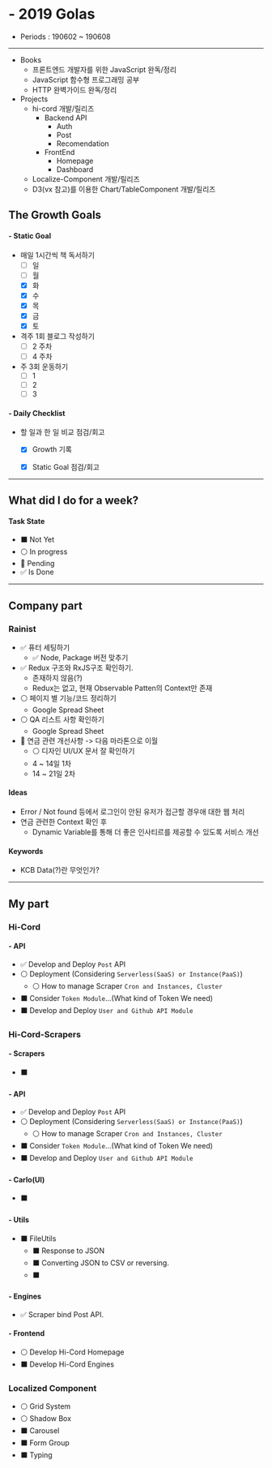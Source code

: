 # - 2019 Golas
- Periods : 190602 ~ 190608

---

- Books
  - 프론트엔드 개발자를 위한 JavaScript 완독/정리
  - JavaScript 함수형 프로그래밍 공부
  - HTTP 완벽가이드 완독/정리
- Projects
  - hi-cord 개발/릴리즈
    - Backend API
      - Auth
      - Post
      - Recomendation
    - FrontEnd
      - Homepage
      - Dashboard
  - Localize-Component 개발/릴리즈
  - D3(vx 참고)를 이용한 Chart/TableComponent 개발/릴리즈

## The Growth Goals
#### - Static Goal
- 매일 1시간씩 책 독서하기
  - [ ] 일
  - [ ] 월
  - [x] 화
  - [x] 수
  - [x] 목
  - [x] 금
  - [x] 토
- 격주 1회 블로그 작성하기
  - [ ] 2 주차
  - [ ] 4 주차
- 주 3회 운동하기
  - [ ] 1
  - [ ] 2
  - [ ] 3

#### - Daily Checklist
- 할 일과 한 일 비교 점검/회고
  - [x] Growth 기록
  - [x] Static Goal 점검/회고


---

## What did I do for a week?
#### Task State
- ⬛️ Not Yet
- ⚪️ In progress
- 🔴 Pending
- ✅ Is Done

---

## Company part

### Rainist
- ✅ 퓨터 세팅하기
  - ✅ Node, Package 버전 맞추기
- ✅ Redux 구조와 RxJS구조 확인하기.
  - 존재하지 않음(?)
  - Redux는 없고, 현재 Observable Patten의 Context만 존재
- ⚪️ 페이지 별 기능/코드 정리하기
  - Google Spread Sheet
- ⚪️ QA 리스트 사항 확인하기
  - Google Spread Sheet
- 🔴 연금 관련 개선사항 -> 다음 마라톤으로 이월
  - ⚪️ 디자인 UI/UX 문서 잘 확인하기
  - 4 ~ 14일 1차
  - 14 ~ 21일 2차

#### Ideas
- Error / Not found 등에서 로그인이 안된 유저가 접근할 경우애 대한 웹 처리
- 연금 관련한 Context 확인 후
  - Dynamic Variable를 통해 더 좋은 인사티르를 제공할 수 있도록 서비스 개선

#### Keywords
- KCB Data(?)란 무엇인가?


---

## My part

### Hi-Cord
#### - API
- ✅ Develop and Deploy `Post` API
- ⚪️ Deployment (Considering `Serverless(SaaS) or Instance(PaaS)`)
  - ⚪️ How to manage Scraper `Cron and Instances, Cluster`
- ⬛️ Consider `Token Module`...(What kind of Token We need)
- ⬛️ Develop and Deploy `User and Github API Module`

### Hi-Cord-Scrapers
#### - Scrapers
- ⬛️

#### - API
- ✅ Develop and Deploy `Post` API
- ⚪️ Deployment (Considering `Serverless(SaaS) or Instance(PaaS)`)
  - ⚪️ How to manage Scraper `Cron and Instances, Cluster`
- ⬛️ Consider `Token Module`...(What kind of Token We need)
- ⬛️ Develop and Deploy `User and Github API Module`

#### - Carlo(UI)
- ⬛️

#### - Utils
- ⬛️ FileUtils
  - ⬛️ Response to JSON
  - ⬛️ Converting JSON to CSV or reversing.
  - ⬛️


#### - Engines
- ✅ Scraper bind Post API.

#### - Frontend
- ⚪️ Develop Hi-Cord Homepage
- ⬛️ Develop Hi-Cord Engines

### Localized Component
- ⚪️ Grid System
- ⚪️ Shadow Box
- ⬛️ Carousel
- ⬛️ Form Group
- ⬛️ Typing
